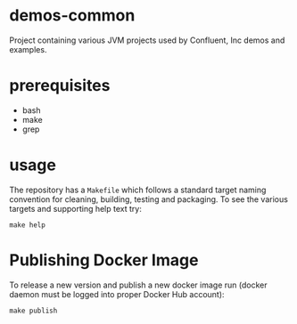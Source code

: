 # demos-common 
Project containing various JVM projects used by Confluent, Inc demos and examples.

# prerequisites
* bash
* make
* grep

# usage
The repository has a `Makefile` which follows a standard target naming convention for cleaning, building, testing and packaging.
To see the various targets and supporting help text try:
```
make help
```

# Publishing Docker Image
To release a new version and publish a new docker image run (docker daemon must be logged into proper Docker Hub account):
```
make publish
```
